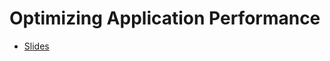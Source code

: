 # Optimizing Application Performance

- [Slides](https://www.slideshare.net/JasonTuran2/optimizing-application-performance-2022pptx-257677986)
